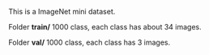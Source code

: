 This is a ImageNet mini dataset. 

Folder **train/**
1000 class, each class has about 34 images.

Folder **val/**
1000 class, each class has 3 images.